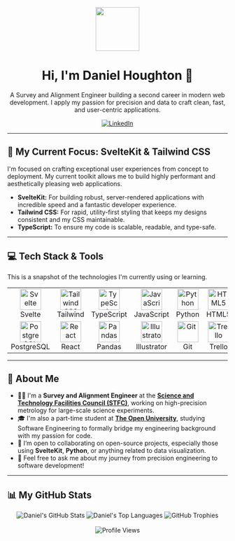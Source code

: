 <div align="center">
  <img src="https://media.giphy.com/media/M9gbBd9nbDrOTu1Mqx/giphy.gif" width="100" />
</div>

<h1 align="center">
  Hi, I'm Daniel Houghton 👋
</h1>

<p align="center">
  A Survey and Alignment Engineer building a second career in modern web development. I apply my passion for precision and data to craft clean, fast, and user-centric applications.
</p>

<p align="center">
  <a href="https://linkedin.com/in/daniel-houghton86" target="_blank">
    <img src="https://img.shields.io/badge/LinkedIn-%230077B5.svg?style=for-the-badge&logo=linkedin&logoColor=white" alt="LinkedIn">
  </a>
</p>

---

## 🚀 My Current Focus: SvelteKit & Tailwind CSS

I'm focused on crafting exceptional user experiences from concept to deployment. My current toolkit allows me to build highly performant and aesthetically pleasing web applications.

-   **SvelteKit:** For building robust, server-rendered applications with incredible speed and a fantastic developer experience.
-   **Tailwind CSS:** For rapid, utility-first styling that keeps my designs consistent and my CSS maintainable.
-   **TypeScript:** To ensure my code is scalable, readable, and type-safe.

---

## 💻 Tech Stack & Tools

This is a snapshot of the technologies I'm currently using or learning.

<table>
  <tr>
    <td align="center" width="96">
      <a href="#-tech-stack">
        <img src="https://cdn.jsdelivr.net/gh/devicons/devicon/icons/svelte/svelte-original.svg" width="48" height="48" alt="Svelte" />
      </a>
      <br>Svelte
    </td>
    <td align="center" width="96">
      <a href="#-tech-stack">
        <img src="https://cdn.jsdelivr.net/gh/devicons/devicon/icons/tailwindcss/tailwindcss-plain.svg" width="48" height="48" alt="Tailwind CSS" />
      </a>
      <br>Tailwind
    </td>
    <td align="center" width="96">
      <a href="#-tech-stack">
        <img src="https://cdn.jsdelivr.net/gh/devicons/devicon/icons/typescript/typescript-original.svg" width="48" height="48" alt="TypeScript" />
      </a>
      <br>TypeScript
    </td>
    <td align="center" width="96">
      <a href="#-tech-stack">
        <img src="https://cdn.jsdelivr.net/gh/devicons/devicon/icons/javascript/javascript-original.svg" width="48" height="48" alt="JavaScript" />
      </a>
      <br>JavaScript
    </td>
        <td align="center" width="96">
      <a href="#-tech-stack">
        <img src="https://cdn.jsdelivr.net/gh/devicons/devicon/icons/python/python-original.svg" width="48" height="48" alt="Python" />
      </a>
      <br>Python
    </td>
    <td align="center" width="96">
      <a href="#-tech-stack">
        <img src="https://cdn.jsdelivr.net/gh/devicons/devicon/icons/html5/html5-original.svg" width="48" height="48" alt="HTML5" />
      </a>
      <br>HTML5
    </td>
    <td align="center" width="96">
      <a href="#-tech-stack">
        <img src="https://cdn.jsdelivr.net/gh/devicons/devicon/icons/css3/css3-original.svg" width="48" height="48" alt="CSS3" />
      </a>
      <br>CSS3
    </td>
  </tr>
  <tr>
    <td align="center" width="96">
      <a href="#-tech-stack" >
        <img src="https://cdn.jsdelivr.net/gh/devicons/devicon/icons/postgresql/postgresql-original.svg" width="48" height="48" alt="PostgreSQL" />
      </a>
      <br>PostgreSQL
    </td>
    <td align="center" width="96">
      <a href="#-tech-stack">
        <img src="https://cdn.jsdelivr.net/gh/devicons/devicon/icons/react/react-original.svg" width="48" height="48" alt="React" />
      </a>
      <br>React
    </td>
    <td align="center" width="96">
      <a href="#-tech-stack">
        <img src="https://cdn.jsdelivr.net/gh/devicons/devicon/icons/pandas/pandas-original.svg" width="48" height="48" alt="Pandas" />
      </a>
      <br>Pandas
    </td>
    <td align="center" width="96">
      <a href="#-tech-stack">
        <img src="https://cdn.jsdelivr.net/gh/devicons/devicon/icons/illustrator/illustrator-plain.svg" width="48" height="48" alt="Illustrator" />
      </a>
      <br>Illustrator
    </td>
    <td align="center" width="96">
      <a href="#-tech-stack">
        <img src="https://cdn.jsdelivr.net/gh/devicons/devicon/icons/git/git-original.svg" width="48" height="48" alt="Git" />
      </a>
      <br>Git
    </td>
    <td align="center" width="96">
      <a href="#-tech-stack">
        <img src="https://cdn.jsdelivr.net/gh/devicons/devicon/icons/trello/trello-plain.svg" width="48" height="48" alt="Trello" />
      </a>
      <br>Trello
    </td>
    <td align="center" width="96">
      <a href="#-tech-stack">
        <img src="https://cdn.jsdelivr.net/gh/devicons/devicon/icons/java/java-original.svg" width="48" height="48" alt="Java" />
      </a>
      <br>Java
    </td>
  </tr>
</table>

---

## 🌱 About Me

-   👨‍💻 I'm a **Survey and Alignment Engineer** at the **[Science and Technology Facilities Council (STFC)](https://stfc.ukri.org/)**, working on high-precision metrology for large-scale science experiments.
-   🎓 I'm also a part-time student at **[The Open University](https://open.ac.uk/)**, studying Software Engineering to formally bridge my engineering background with my passion for code.
-   🤝 I’m open to collaborating on open-source projects, especially those using **SvelteKit**, **Python**, or anything related to data visualization.
-   💬 Feel free to ask me about my journey from precision engineering to software development!

---

## 📊 My GitHub Stats

<div align="center">

<img src="https://github-readme-stats.vercel.app/api?username=GambitDan&theme=tokyonight&show_icons=true&hide_border=true&include_all_commits=true&count_private=true" alt="Daniel's GitHub Stats" />

<img src="https://github-readme-stats.vercel.app/api/top-langs/?username=GambitDan&theme=tokyonight&show_icons=true&hide_border=true&layout=compact&langs_count=8" alt="Daniel's Top Languages" />

<img src="https://github-profile-trophy.vercel.app/?username=GambitDan&theme=tokyonight&row=1&column=7&no-frame=true&no-bg=true" alt="GitHub Trophies" />

</div>

<br>

<div align="center">
  <img src="https://visitcount.itsvg.in/api?id=GambitDan&icon=2&color=5" alt="Profile Views"/>
</div>
